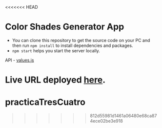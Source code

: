 <<<<<<< HEAD
# Color Shades Generator App

- You can clone this repository to get the source code on your PC and then run `npm install` to install dependencies and packages.
- `npm start` helps you start the server locally.

API - [values.js](https://noeldelgado.github.io/values.js/)


Live URL deployed [here](https://colorshadess-generator.netlify.app/).
=======
# practicaTresCuatro
>>>>>>> 812d55981d1461a06480e68ca874ece02be3e918

